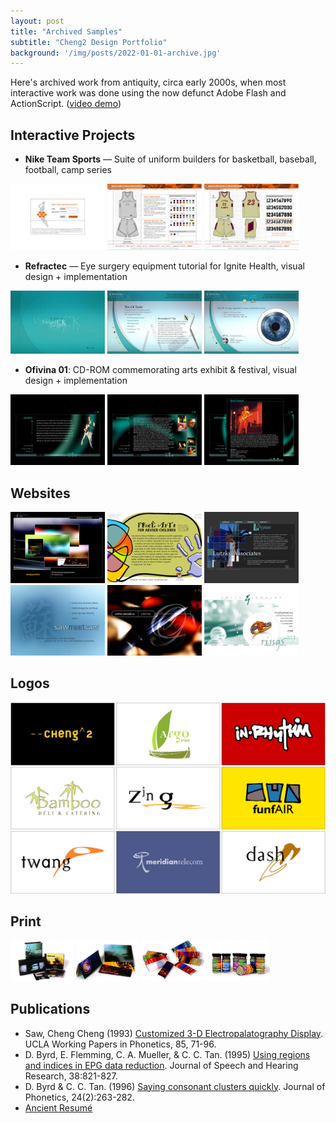 ```yaml
---
layout: post
title: "Archived Samples"
subtitle: "Cheng2 Design Portfolio"
background: '/img/posts/2022-01-01-archive.jpg'
---
```


Here's archived work from antiquity, circa early 2000s, when most interactive work was done using the now defunct Adobe Flash and ActionScript. ([video demo](https://www.youtube.com/watch?v=h2rdDYZ_3bY))

## Interactive Projects

- **Nike Team Sports** — Suite of uniform builders for basketball, baseball, football, camp series

<img src="/img/2022-01-01-archive/nike1.jpg" width="30%" /> 
<img src="/img/2022-01-01-archive/nike3.jpg" width="30%" /> 
<img src="/img/2022-01-01-archive/nike4.jpg" width="30%" />

- **Refractec** — Eye surgery equipment tutorial for Ignite Health, visual design + implementation

<img src="/img/2022-01-01-archive/refractec1.jpg" width="30%" /> 
<img src="/img/2022-01-01-archive/refractec2.jpg" width="30%" /> 
<img src="/img/2022-01-01-archive/refractec3.jpg" width="30%" />

- **Ofivina 01**: CD-ROM commemorating arts exhibit & festival, visual design + implementation

<img src="/img/2022-01-01-archive/ofivina1.jpg" width="30%" /> 
<img src="/img/2022-01-01-archive/ofivina2.jpg" width="30%" /> 
<img src="/img/2022-01-01-archive/ofivina4.jpg" width="30%" />

## Websites

<img src="/img/2022-01-01-archive/cheng2-web.png"  width="30%" /> <img src="/img/2022-01-01-archive/freearts-web.png"  width="30%" />
<img src="/img/2022-01-01-archive/lutzky-web.png" width="30%" />
<img src="/img/2022-01-01-archive/sawmeetsaw-web.png"  width="30%" /> <img src="/img/2022-01-01-archive/otto-web.png"  width="30%" /> <img src="/img/2022-01-01-archive/emily-web.png"  width="30%" />

## Logos

<img src="/img/2022-01-01-archive/logos-h.svg"/>

## Print

<img src="/img/2022-01-01-archive/shh-fotos-cartridge.jpg" width="20%" /> 
<img src="/img/2022-01-01-archive/shh-fotos-mailers.jpg" width="20%" /> 
<img src="/img/2022-01-01-archive/zing-fotos-choco.jpg" width="20%" /> 
<img src="/img/2022-01-01-archive/zing-fotos-spice.jpg" width="20%" />

## Publications

- Saw, Cheng Cheng (1993) [Customized 3-D Electropalatography Display](http://phonetics.linguistics.ucla.edu/facilities/physiology/epg.html). UCLA Working Papers in Phonetics, 85, 71-96.
- D. Byrd, E. Flemming, C. A. Mueller, & C. C. Tan. (1995) [Using regions and indices in EPG data reduction](/docs/1995%20jshr38%20-%20Using%20Regions%20and%20Indices%20in%20EPG%20Data%20Reduction.pdf). Journal of Speech and Hearing Research, 38:821-827.
- D. Byrd & C. C. Tan. (1996) [Saying consonant clusters quickly](/docs/1996%20JPhon%20-%20Saying%20consonant%20clusters%20quickly.pdf). Journal of Phonetics, 24(2):263-282.
- [Ancient Resumé](/docs/resume-2002.pdf)
